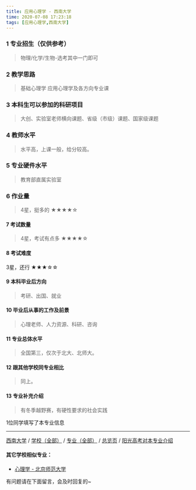 ```yaml
---
title: 应用心理学 - 西南大学
time: 2020-07-08 17:23:18
tags: [应用心理学,西南大学]
---
```

### 1 专业招生（仅供参考）  
> 物理/化学/生物-选考其中一门即可


### 2 教学思路
> 基础心理学
应用心理学及各方向专业课


### 3 本科生可以参加的科研项目
>  大创、实验室老师横向课题、省级（市级）课题、国家级课题


### 4 教师水平
> 水平高，上课一般，给分较高。


### 5 专业硬件水平
> 教育部直属实验室


### 6 作业量
>4星，挺多的
★★★★☆


#### 7 考试数量
>4星，考试有点多
★★★★☆



#### 8 考试难度
> 
3星，还行
★★★☆☆


#### 9 本科毕业后方向
> 考研、出国、就业


#### 10 毕业后从事的工作及前景
> 心理老师、人力资源、科研、咨询


#### 11 专业总体水平
> 全国第三，仅次于北大、北师大。

#### 12 跟其他学校同专业相比
> 同上。


#### 13 专业补充介绍
> 有冬季越野赛，有硬性要求的社会实践

1位同学填写了本专业信息
***
[西南大学](https://univgo.github.io/2020/07/08/85a8c67801ee) / [学校（全部）](https://univgo.github.io/2020/07/08/3efa6bcca419) / [专业（全部）](https://univgo.github.io/2020/07/08/2d4c6d3552c2) / [总览页](https://univgo.github.io/2020/07/08/445daeb4fa00) / [阳光高考对本专业介绍](http://gaokao.chsi.com.cn/sch/zyk/view.do?schId=73396385&specId=73384080
)

#### 其它学校相似专业：
- [心理学 - 北京师范大学](https://univgo.github.io/2020/07/08/65204f4bc5da)

有问题请在下面留言，会及时回复的~